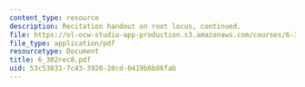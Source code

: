 ```yaml
---
content_type: resource
description: Recitation handout on root locus, continued.
file: https://ol-ocw-studio-app-production.s3.amazonaws.com/courses/6-302-feedback-systems-spring-2007/53c538317c43392020cd0419b6b86fab_6_302rec8.pdf
file_type: application/pdf
resourcetype: Document
title: 6_302rec8.pdf
uid: 53c53831-7c43-3920-20cd-0419b6b86fab
---
```

